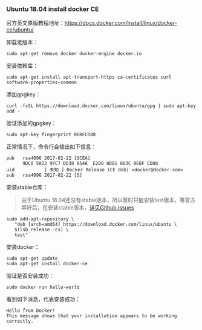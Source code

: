 ### Ubuntu 18.04 install docker CE
官方英文原版教程地址：https://docs.docker.com/install/linux/docker-ce/ubuntu/

卸载老版本：
```
sudo apt-get remove docker docker-engine docker.io
```
安装依赖库：
```
sudo apt-get install apt-transport-https ca-certificates curl software-properties-common
```
添加gpgkey：
```
curl -fsSL https://download.docker.com/linux/ubuntu/gpg | sudo apt-key add -
```

验证添加的gpgkey：
```
sudo apt-key fingerprint 0EBFCD88
```
正常情况下，命令行会输出如下信息：
```
pub   rsa4096 2017-02-22 [SCEA]
      9DC8 5822 9FC7 DD38 854A  E2D8 8D81 803C 0EBF CD88
uid           [ 未知 ] Docker Release (CE deb) <docker@docker.com>
sub   rsa4096 2017-02-22 [S]
```
安装stable仓库：
> 由于Ubuntu 18.04还没有stable版本，所以暂时只能安装test版本，等官方弄好后，在安装stable版本，[详见Github issues](https://github.com/docker/for-linux/issues/290)
```
sudo add-apt-repository \
   "deb [arch=amd64] https://download.docker.com/linux/ubuntu \
   $(lsb_release -cs) \
   test"
```
安装docker：
```
sudo apt-get update
sudo apt-get install docker-ce
```
验证是否安装成功：
```
sudo docker run hello-world
```
看到如下消息，代表安装成功：
```
Hello from Docker!
This message shows that your installation appears to be working correctly.
```